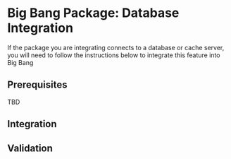 # Big Bang Package: Database Integration

If the package you are integrating connects to a database or cache server, you will need to follow the instructions below to integrate this feature into Big Bang

## Prerequisites

TBD

## Integration

## Validation
